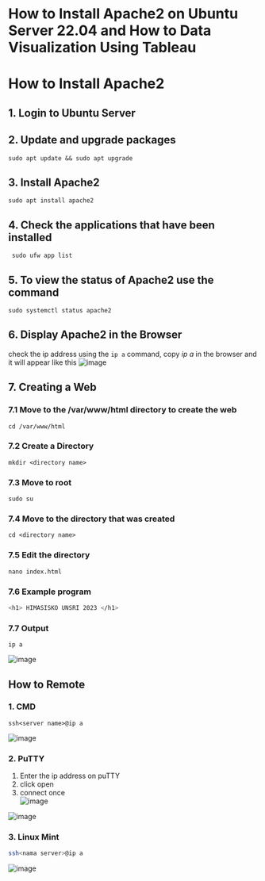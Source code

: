 # How to Install Apache2 on Ubuntu Server 22.04 and How to Data Visualization Using Tableau

# How to Install Apache2
## 1. Login to Ubuntu Server
## 2. Update and upgrade packages
    sudo apt update && sudo apt upgrade
## 3. Install Apache2
    sudo apt install apache2
## 4. Check the applications that have been installed
     sudo ufw app list
## 5. To view the status of Apache2 use the command
    sudo systemctl status apache2
## 6. Display Apache2 in the Browser
check the ip address using the `ip a` command, copy *ip a* in the browser and it will appear like this
![image](https://github.com/tasyabarus20/Apache2-and-Tableau/assets/150136650/be33d893-5651-4b28-b8bf-27fe78aa6372)
## 7. Creating a Web <br>
### 7.1 Move to the /var/www/html directory to create the web
    cd /var/www/html
### 7.2 Create a Directory
    mkdir <directory name>
### 7.3 Move to root
    sudo su
### 7.4 Move to the directory that was created
    cd <directory name>
### 7.5 Edit the directory
    nano index.html
### 7.6 Example program
```sh
<h1> HIMASISKO UNSRI 2023 </h1>
```
### 7.7 Output 
`ip a`

![image](https://github.com/tasyabarus20/Apache2-and-Tableau/assets/150136650/545764d0-8a28-48b7-88e9-cf369fa4c30e)

## How to Remote
### 1. CMD
    ssh<server name>@ip a
![image](https://github.com/tasyabarus20/Apache2-and-Tableau/assets/150136650/a49d6285-7795-44f2-9206-4b70198504e7)

### 2. PuTTY
1. Enter the ip address on puTTY <br>
2. click open <br>
3. connect once <br>
![image](https://github.com/tasyabarus20/Apache2-and-Tableau/assets/150136650/9ea00349-70ef-4be2-85b7-62c95fbcb699)

![image](https://github.com/tasyabarus20/Apache2-and-Tableau/assets/150136650/f3170e71-3d41-43ea-b2f9-40c60fbc2444)

### 3. Linux Mint
```sh
ssh<nama server>@ip a
```
![image](https://github.com/tasyabarus20/Apache2-and-Tableau/assets/150136650/91e171e9-79ab-40ca-ba2e-6465c05ff4e7)


